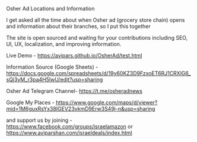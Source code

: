 Osher Ad Locations and Information

I get asked all the time about when Osher ad (grocery store chain) opens and information about their branches, so I put this together

The site is open sourced and waiting for your contributions including SEO, UI, UX, localization, and improving information. 


Live Demo - 
https://avipars.github.io/OsherAd/test.html

Information Source (Google Sheets) - 
https://docs.google.com/spreadsheets/d/19y60KZ3D9FzxoET6RJ1CRXlG6_sQj3vM_r3pa4H5IwU/edit?usp=sharing

Osher Ad Telegram Channel- 
https://t.me/osheradnews

Google My Places - 
https://www.google.com/maps/d/viewer?mid=1M6guxRsYx38IGEV23vkmD9Erw3S49j-n&usp=sharing 

and support us by joining -  https://www.facebook.com/groups/israelamazon or https://www.aviparshan.com/israeldeals/index.html


